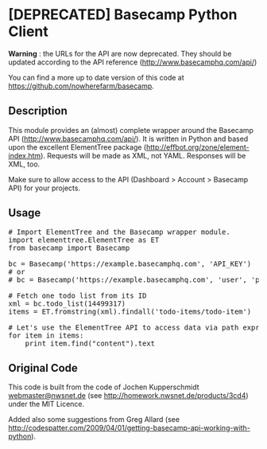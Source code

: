 [DEPRECATED] Basecamp Python Client
======================
**Warning** : the URLs for the API are now deprecated. They should be updated according to the API reference (http://www.basecamphq.com/api/)

You can find a more up to date version of this code at https://github.com/nowherefarm/basecamp.

Description
-----------
This module provides an (almost) complete wrapper around the Basecamp API
(http://www.basecamphq.com/api/). It is written in Python and based upon the
excellent ElementTree package (http://effbot.org/zone/element-index.htm).
Requests will be made as XML, not YAML. Responses will be XML, too.

Make sure to allow access to the API (Dashboard > Account > Basecamp API) for
your projects.

Usage
-----
<pre>
# Import ElementTree and the Basecamp wrapper module.
import elementtree.ElementTree as ET
from basecamp import Basecamp

bc = Basecamp('https://example.basecamphq.com', 'API_KEY')
# or 
# bc = Basecamp('https://example.basecamphq.com', 'user', 'password')

# Fetch one todo list from its ID
xml = bc.todo_list(14499317)
items = ET.fromstring(xml).findall('todo-items/todo-item')

# Let's use the ElementTree API to access data via path expressions:
for item in items:
    print item.find("content").text
</pre>

Original Code
-------------
This code is built from the code of Jochen Kupperschmidt <webmaster@nwsnet.de> (see http://homework.nwsnet.de/products/3cd4) under the MIT Licence.

Added also some suggestions from Greg Allard (see http://codespatter.com/2009/04/01/getting-basecamp-api-working-with-python).
